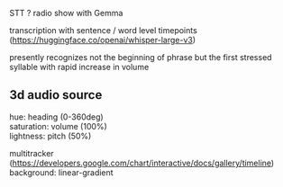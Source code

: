 STT ? radio show with Gemma  
  
transcription with sentence / word level timepoints  
(https://huggingface.co/openai/whisper-large-v3)  

presently recognizes not the beginning of phrase but the first stressed syllable with rapid increase in volume  

3d audio source
---------------
hue: heading (0-360deg)  
saturation: volume (100%)  
lightness: pitch (50%)  
  
multitracker (https://developers.google.com/chart/interactive/docs/gallery/timeline)  
background: linear-gradient  
